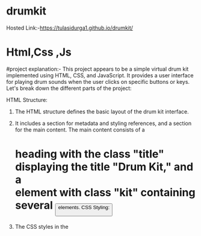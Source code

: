 # drumkit
Hosted Link:-https://tulasidurga1.github.io/drumkit/

# Html,Css ,Js

#project explanation:-
This project appears to be a simple virtual drum kit implemented using HTML, CSS, and JavaScript. It provides a user interface for playing drum sounds when the user clicks on specific buttons or keys. Let's break down the different parts of the project:

HTML Structure:

1. The HTML structure defines the basic layout of the drum kit interface.
2. It includes a <head> section for metadata and styling references, and a <body> section for the main content.
The main content consists of a <h1> heading with the class "title" displaying the title "Drum Kit," and a <div> element with class "kit" containing several <button> elements.
CSS Styling:

3. The CSS styles in the <style> tag are used to style the visual elements of the drum kit.
The styling includes setting a background color, text alignment, font size, and other visual properties for the body and title.
The buttons representing the drum pads are styled with a consistent appearance. They have a border, font size, font weight, and a circular shape achieved using border radius.
The .kit class styles the grid layout for arranging the drum pad buttons.
JavaScript Functionality:

4 .The JavaScript code within the <script> tag provides functionality to play drum sounds when buttons are clicked.
Each drum pad button has an onclick attribute pointing to a specific JavaScript function (w(), a(), s(), etc.).
Inside each of these functions, an instance of the Audio object is created with the corresponding sound file path, and then the play() method is called to play the sound.
Images for Drum Pads:

5. Images for each drum pad are loaded as background images using CSS classes (e.g., .w, .a, etc.).
These images represent different drum kit components like crash cymbals, kick drums, snares, and toms.
In summary, this project combines HTML for structuring the user interface, CSS for styling the interface elements, and JavaScript for handling user interactions and playing drum sounds. Users can click on the drum pad buttons, which trigger JavaScript functions to play the corresponding drum sounds while showing visual feedback through background images. The project provides a simple and interactive way for users to play virtual drums using their computer or device.
 @ All rights reserved by Tulasi

